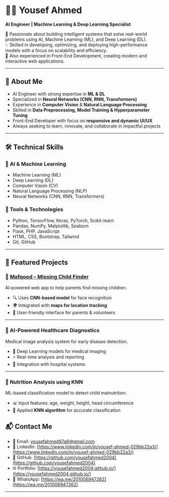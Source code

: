 # 👨‍💻 Yousef Ahmed  

**AI Engineer | Machine Learning & Deep Learning Specialist**  

🚀 Passionate about building intelligent systems that solve real-world problems using AI, Machine Learning (ML), and Deep Learning (DL).  
💡 Skilled in developing, optimizing, and deploying high-performance models with a focus on scalability and efficiency.  
🎨 Also experienced in Front-End Development, creating modern and interactive web applications.  

---

## 📌 About Me  
- AI Engineer with strong expertise in **ML & DL**  
- Specialized in **Neural Networks (CNN, RNN, Transformers)**  
- Experience in **Computer Vision** & **Natural Language Processing**  
- Skilled in **Data Preprocessing, Model Training & Hyperparameter Tuning**  
- Front-End Developer with focus on **responsive and dynamic UI/UX**  
- Always seeking to learn, innovate, and collaborate in impactful projects  

---

## 🛠️ Technical Skills  

### 🔹 AI & Machine Learning  
- Machine Learning (ML)  
- Deep Learning (DL)  
- Computer Vision (CV)  
- Natural Language Processing (NLP)  
- Neural Networks (CNN, RNN, Transformers)  

### 🔹 Tools & Technologies  
- Python, TensorFlow, Keras, PyTorch, Scikit-learn  
- Pandas, NumPy, Matplotlib, Seaborn  
- Flask, PHP, JavaScript  
- HTML, CSS, Bootstrap, Tailwind  
- Git, GitHub  

---

## 🚀 Featured Projects  

### 🔹 [Mafqood – Missing Child Finder](https://mafqood.website/)  
AI-powered web app to help parents find missing children.  
- 🔍 Uses **CNN-based model** for face recognition  
- 🌍 Integrated with **maps for location tracking**  
- 📲 User-friendly interface for parents & volunteers  

---

### 🔹 AI-Powered Healthcare Diagnostics  
Medical image analysis system for early disease detection.  
- 🧠 Deep Learning models for medical imaging  
- ⚡ Real-time analysis and reporting  
- 🏥 Integration with hospital systems  

---

### 🔹 Nutrition Analysis using KNN  
ML-based classification model to detect child malnutrition.  
- 📊 Input features: age, weight, height, head circumference  
- 🤖 Applied **KNN algorithm** for accurate classification  


## 📬 Contact Me  

- 📧 Email: [yousefahmed87a6@gmail.com](yousefahmed87a6@gmail.com)  
- 💼 LinkedIn: [https://www.linkedin.com/in/yousef-ahmed-029bb22a3/](https://www.linkedin.com/in/yousef-ahmed-029bb22a3/)  
- 🐙 GitHub: [https://github.com/yousefahmed2004](https://github.com/yousefahmed2004)  
- 🌐 Portfolio: [https://yousefahmed2004.github.io/](https://yousefahmed2004.github.io/)  
- 📱 WhatsApp: [https://wa.me/201006947262](https://wa.me/201006947262)  

---



